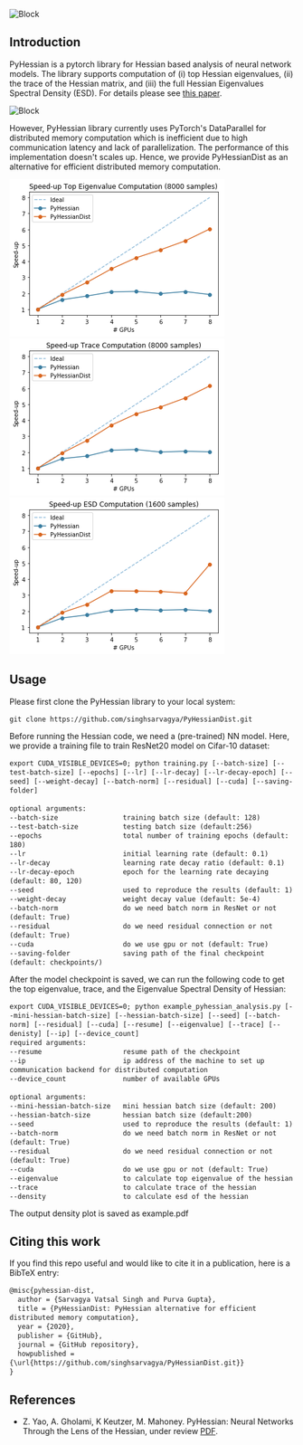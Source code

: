 ![Block](misc/pyhessian-01.png)


## Introduction
PyHessian is a pytorch library for Hessian based analysis of neural network models. The library supports computation of (i) top Hessian eigenvalues, (ii) the trace of the Hessian matrix, and (iii) the full Hessian Eigenvalues Spectral Density (ESD). For details please see [this paper](https://arxiv.org/pdf/1912.07145.pdf).

![Block](misc/resnet38.png)

However, PyHessian library currently uses PyTorch's DataParallel for distributed memory computation which is 
inefficient due to high communication latency and lack of parallelization. The performance of this
implementation doesn't scales up. Hence, we provide PyHessianDist as an alternative for efficient distributed
memory computation. 

![Block](misc/eigen.png) ![Block](misc/trace.png) ![Block](misc/esd.png)  

## Usage
Please first clone the PyHessian library to your local system:
```
git clone https://github.com/singhsarvagya/PyHessianDist.git
```

Before running the Hessian code, we need a (pre-trained) NN model. Here, we provide a training file to train ResNet20 model on Cifar-10 dataset:
```
export CUDA_VISIBLE_DEVICES=0; python training.py [--batch-size] [--test-batch-size] [--epochs] [--lr] [--lr-decay] [--lr-decay-epoch] [--seed] [--weight-decay] [--batch-norm] [--residual] [--cuda] [--saving-folder]

optional arguments:
--batch-size                training batch size (default: 128)
--test-batch-size           testing batch size (default:256)
--epochs                    total number of training epochs (default: 180)
--lr                        initial learning rate (default: 0.1)
--lr-decay                  learning rate decay ratio (default: 0.1)
--lr-decay-epoch            epoch for the learning rate decaying (default: 80, 120)
--seed                      used to reproduce the results (default: 1)
--weight-decay              weight decay value (default: 5e-4)
--batch-norm                do we need batch norm in ResNet or not (default: True)
--residual                  do we need residual connection or not (default: True)
--cuda                      do we use gpu or not (default: True)
--saving-folder             saving path of the final checkpoint (default: checkpoints/)
```

After the model checkpoint is saved, we can run the following code to get the top eigenvalue, trace, and the Eigenvalue Spectral Density of Hessian:
```
export CUDA_VISIBLE_DEVICES=0; python example_pyhessian_analysis.py [--mini-hessian-batch-size] [--hessian-batch-size] [--seed] [--batch-norm] [--residual] [--cuda] [--resume] [--eigenvalue] [--trace] [--denisty] [--ip] [--device_count]
required arguments: 
--resume                    resume path of the checkpoint
--ip                        ip address of the machine to set up communication backend for distributed computation
--device_count              number of available GPUs 

optional arguments:
--mini-hessian-batch-size   mini hessian batch size (default: 200)
--hessian-batch-size        hessian batch size (default:200)
--seed                      used to reproduce the results (default: 1)
--batch-norm                do we need batch norm in ResNet or not (default: True)
--residual                  do we need residual connection or not (default: True)
--cuda                      do we use gpu or not (default: True)
--eigenvalue                to calculate top eigenvalue of the hessian 
--trace                     to calculate trace of the hessian 
--density                   to calculate esd of the hessian 
```

The output density plot is saved as example.pdf 

## Citing this work

If you find this repo useful and would like to cite it in a publication, here is a BibTeX entry:

```
@misc{pyhessian-dist,
  author = {Sarvagya Vatsal Singh and Purva Gupta},
  title = {PyHessianDist: PyHessian alternative for efficient distributed memory computation},
  year = {2020},
  publisher = {GitHub},
  journal = {GitHub repository},
  howpublished = {\url{https://github.com/singhsarvagya/PyHessianDist.git}}
}
```

## References 
* Z. Yao, A. Gholami, K Keutzer, M. Mahoney. PyHessian:  Neural Networks Through the Lens of the Hessian, under review [PDF](https://arxiv.org/pdf/1912.07145.pdf).


